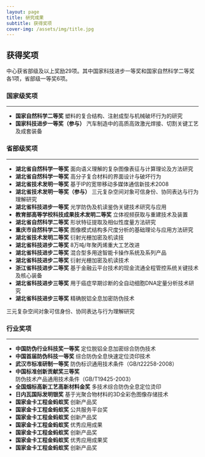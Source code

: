 ```yaml
---
layout: page
title: 研究成果
subtitle: 获得奖项
cover-img: /assets/img/title.jpg
---
```

<!--
 * @Author: Conghao Wong
 * @Date: 2023-03-08 19:13:03
 * @LastEditors: shuoye
 * @LastEditTime: 2023-03-27 16:22:30
 * @Description: file content
 * @Github: https://cocoon2wong.github.io
 * Copyright 2023 Conghao Wong, All Rights Reserved.
-->

<link rel="stylesheet" type="text/css" href="/assets/css/user.css">

## 获得奖项

中心获省部级及以上奖励29项。其中国家科技进步一等奖和国家自然科学二等奖各1项，省部级一等奖6项。


### 国家级奖项

---

- <strong class="h_01">国家自然科学二等奖</strong> 塑料的复合结构、注射成型与机械破坏行为的研究
- <strong class="h_01">国家科技进步一等奖（参与）</strong> 汽车制造中的高质高效激光焊接、切割关键工艺及成套装备

### 省部级奖项

---

- <strong class="h_01">湖北省自然科学一等奖</strong> 面向语义理解的复杂图像表征与计算理论及方法研究
- <strong class="h_01">湖北省自然科学一等奖</strong> 高分子复合材料的界面设计与破坏行为
- <strong class="h_01">湖北省技术发明一等奖</strong> 基于IP的宽带移动多媒体通信新技术2008
- <strong class="h_01">湖北省技术发明一等奖（参与）</strong> 三元复杂空间对象可信身份、协同表达与行为理解研究
- <strong class="h_01">湖北省科技进步一等奖</strong> 光学防伪及机读鉴伪关键技术研究与应用
- <strong class="h_01">教育部高等学校科技成果技术发明二等奖</strong> 立体视频获取与重建技术及装置
- <strong class="h_01">湖北省自然科学二等奖</strong> 形状特征提取及相似性度量方法研究
- <strong class="h_01">重庆市自然科学二等奖</strong> 图像模式结构多尺度分析的基础理论与应用方法研究
- <strong class="h_01">湖北省技术发明二等奖</strong> 衍射光栅加密及机读技
- <strong class="h_01">湖北省科技进步二等奖</strong> 8万吨/年聚丙烯重大工艺改进
- <strong class="h_01">湖北省科技进步二等奖</strong> 混合型多用途智能卡操作系统及系列产品
- <strong class="h_01">湖北省科技进步二等奖</strong> 衍射光栅加密及机读技术
- <strong class="h_01">浙江省科技进步二等奖</strong> 基于金融云平台技术的现金流通全程管控系统关键技术及核心装备
- <strong class="h_01">湖北省科技进步三等奖</strong> 用于癌症早期诊断的全自动细胞DNA定量分析技术研究
- <strong class="h_01">湖北省科技进步三等奖</strong> 精确脱铝全息加密防伪技术

三元复杂空间对象可信身份、协同表达与行为理解研究

### 行业奖项

---

- <strong class="h_01">中国防伪行业科技奖一等奖</strong> 定位脱铝全息加密综合防伪技术
- <strong class="h_01">中国首届防伪科技一等奖</strong> 综合防伪全息快速定位烫印技术
- <strong class="h_01">武汉市标准研制一等奖</strong> 防伪标识通用技术条件（GB/t22258-2008）
- <strong class="h_01">中国标准创新贡献奖三等奖</strong> 防伪技术产品通用技术条件（GB/T19425-2003）
- <strong class="h_01">全国烟标高新工艺高新材料金奖</strong> 多技术综合防伪全息定位烫印
- <strong class="h_01">日内瓦国际发明银奖</strong> 基于光聚合物材料的3D全彩色图像存储技术
- <strong class="h_01">国家金卡工程金蚂蚁奖</strong> 创新产品奖
- <strong class="h_01">国家金卡工程金蚂蚁奖</strong> 公共服务平台奖
- <strong class="h_01">国家金卡工程金蚂蚁奖</strong> 创新产品奖
- <strong class="h_01">国家金卡工程金蚂蚁奖</strong> 优秀应用成果
- <strong class="h_01">国家金卡工程金蚂蚁奖</strong> 创新产品奖
- <strong class="h_01">国家金卡工程金蚂蚁奖</strong> 优秀应用成果奖
- <strong class="h_01">国家金卡工程金蚂蚁奖</strong> 创新产品奖
